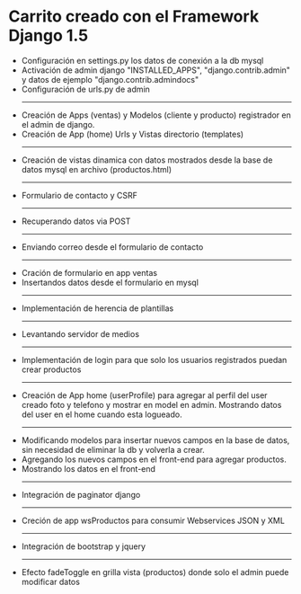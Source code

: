 Carrito creado con el Framework Django 1.5
===========================================

<ul>
	<li>Configuración en settings.py los datos de conexión a la db mysql</li>
	<li>Activación de admin django "INSTALLED_APPS", "django.contrib.admin" y datos de ejemplo "django.contrib.admindocs"</li>
	<li>Configuración de urls.py de admin</li>
	<hr>
	<li>Creación de Apps (ventas) y Modelos (cliente y producto) registrador en el admin de django.</li>
	<li>Creación de App (home) Urls y Vistas directorio (templates)</li>
	<hr>
	<li>Creación de vistas dinamica con datos mostrados desde la base de datos mysql en archivo (productos.html)</li>
	<hr>
	<li>Formulario de contacto y CSRF</li>
	<hr>
	<li>Recuperando datos via POST</li>
	<hr>
	<li>Enviando correo desde el formulario de contacto</li>
	<hr>
	<li>Cración de formulario en app ventas</li>
	<li>Insertandos datos desde el formulario en mysql</li>
	<hr>
	<li>Implementación de herencia de plantillas</li>
	<hr>
	<li>Levantando servidor de medios</li>
	<hr>
	<li>Implementación de login para que solo los usuarios registrados puedan crear productos</li>
	<hr>
	<li>Creación de App home (userProfile) para agregar al perfil del user creado foto y telefono y mostrar en model en admin. Mostrando datos del user en el home cuando esta logueado.</li>
	<hr>
	<li>Modificando modelos para insertar nuevos campos en la base de datos, sin necesidad de eliminar la db y volverla a crear.</li>
	<li>Agregando los nuevos campos en el front-end para agregar productos.</li>
	<li>Mostrando los datos en el front-end</li>
	<hr>
	<li>Integración de paginator django</li>
	<hr>
	<li>Creción de app wsProductos para consumir Webservices JSON y XML</li>
	<hr>
	<li>Integración de bootstrap y jquery</li>
	<hr>
	<li>Efecto fadeToggle en grilla vista (productos) donde solo el admin puede modificar datos</li>

</ul>